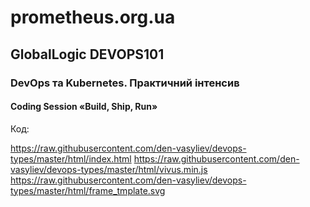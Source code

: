 # prometheus.org.ua
## GlobalLogic DEVOPS101
### DevOps та Kubernetes. Практичний інтенсив

#### Coding Session «Build, Ship, Run»

Код:

https://raw.githubusercontent.com/den-vasyliev/devops-types/master/html/index.html
https://raw.githubusercontent.com/den-vasyliev/devops-types/master/html/vivus.min.js
https://raw.githubusercontent.com/den-vasyliev/devops-types/master/html/frame_tmplate.svg